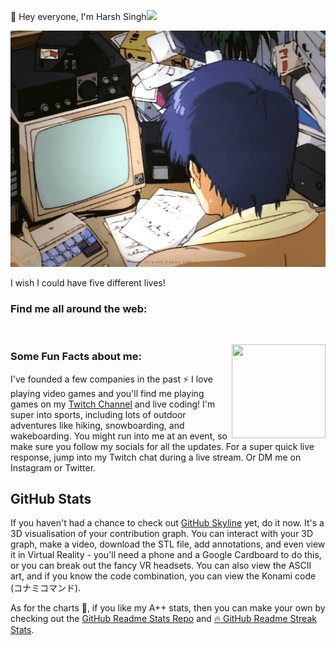 👋 Hey everyone, I'm Harsh Singh<img src="https://github.githubassets.com/images/mona-whisper.gif" height="24" />

![Alt text](gif.webp)

I wish I could have five different lives!

<!-- ![2021-08-10 20-43-14 2021-08-10 20_45_32](https://user-images.githubusercontent.com/36594527/131284497-24a6db5f-d86d-4548-81cc-fa6aa186892c.gif) -->

### Find me all around the web:

<p align="left">
<a href="https://twitter.com/HarshSi62750550" target="blank"><img align="center" src="https://github.com/mishmanners/MishManners/blob/master/socials/twitter%20(2).png" title = "Twitter" alt="" height="30" /></a>
<a href="www.linkedin.com/in/harsh595" target="blank"><img align="center" src="https://github.com/mishmanners/MishManners/blob/master/socials/transparent-Linkedin-logo-icon.png" alt="" height="30" /></a>
<a href="https://www.instagram.com/oftharsh/" target="blank"><img align="center" src="https://github.com/mishmanners/MishManners/blob/master/socials/instagram.png" alt="" height="30" /></a>

</p>

<img align="right" width="150" height="150" src="https://github.com/MishManners/MishManners/blob/master/My-OctocatsShortest.gif"></a>
### Some Fun Facts about me:
I've founded a few companies in the past :zap: I love playing video games and you'll find me playing games on my [Twitch Channel](http://twitch.tv/MishManners) and live coding! I'm super into sports, including lots of outdoor adventures like hiking, snowboarding, and wakeboarding. You might run into me at an event, so make sure you follow my socials for all the updates. For a super quick live response, jump into my Twitch chat during a live stream. Or DM me on Instagram or Twitter.

## GitHub Stats

If you haven't had a chance to check out [GitHub Skyline](https://skyline.github.com/) yet, do it now. It's a 3D visualisation of your contribution graph. You can interact with your 3D graph, make a video, download the STL file, add annotations, and even view it in Virtual Reality - you'll need a phone and a Google Cardboard to do this, or you can break out the fancy VR headsets. You can also view the ASCII art, and if you know the code combination, you can view the Konami code (コナミコマンド).

As for the charts 🥧, if you like my A++ stats, then you can make your own by checking out the [GitHub Readme Stats Repo](https://github.com/anuraghazra/github-readme-stats) and [🔥 GitHub Readme Streak Stats](https://github-readme-streak-stats.herokuapp.com/demo/).

